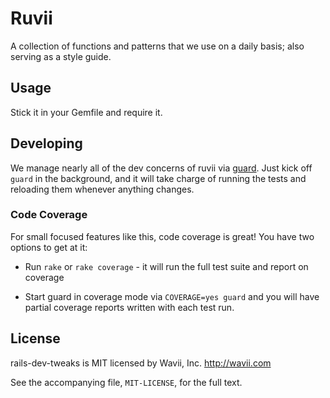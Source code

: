 # Ruvii

A collection of functions and patterns that we use on a daily basis; also serving as a style guide.

## Usage

Stick it in your Gemfile and require it.

## Developing

We manage nearly all of the dev concerns of ruvii via [guard](https://github.com/guard/guard).  Just
kick off `guard` in the background, and it will take charge of running the tests and reloading them
whenever anything changes.

### Code Coverage

For small focused features like this, code coverage is great!  You have two options to get at it:

* Run `rake` or `rake coverage` - it will run the full test suite and report on coverage

* Start guard in coverage mode via `COVERAGE=yes guard` and you will have partial coverage reports
  written with each test run.

## License

rails-dev-tweaks is MIT licensed by Wavii, Inc. http://wavii.com

See the accompanying file, `MIT-LICENSE`, for the full text.
